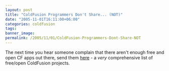 ```yaml
---
layout: post
title: "ColdFusion Programmers Don't Share... (NOT)"
date: "2005-11-01T16:11:00+06:00"
categories: coldfusion 
tags: 
banner_image: 
permalink: /2005/11/01/ColdFusion-Programmers-Dont-Share-NOT
---
```


The next time you hear someone complain that there aren't enough free and open CF apps out there, send them <a href="http://www.remotesynthesis.com/blog/index.cfm/2005/11/1/ColdFusion-OpenSource-Project-List">here</a> - a <i>very</i> comprehensive list of free/open ColdFusion projects.